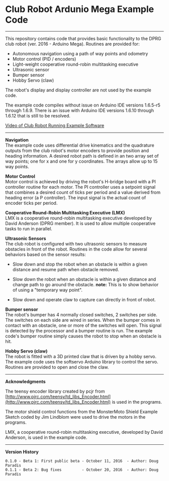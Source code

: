 # Club Robot Ardunio Mega Example Code #


----------

This repository contains code that provides basic functionality to the DPRG club robot (ver. 2016 - Arduino Mega). Routines are provided for:


-   Autonomous navigation using a path of way points and odometry
-   Motor control (PID / encoders)
-   Light-weight cooperative round-robin multitasking executive
-   Ultrasonic sensor
-   Bumper sensor
-   Hobby Servo (claw)

The robot's display and display controller are not used by the example code.

The example code compiles without issue on Arduino IDE versions 1.6.5-r5 through 1.6.9. There is an issue with Arduino IDE versions 1.6.10 through 1.6.12 that is still to be resolved.

[Video of Club Robot Running Example Software](https://youtu.be/S3tb57kWcNU "Video of Example Code on Club Robot")

----------
**Navigation**  
The example code uses differential drive kinematics and the quadrature outputs from the club robot's motor encoders to provide position and heading information. A desired robot path is defined in an two array set of way points; one for x and one for y coordinates. The arrays allow up to 15 way points.

**Motor Control**  
Motor control is achieved by driving the robot's H-bridge board with a PI controller routine for each motor. The PI controller uses a setpoint signal that combines a desired count of ticks per period and a value derived from heading error (a P controller). The input signal is the actual count of encoder ticks per period.

**Cooperative Round-Robin Multitasking Executive (LMX)**  
LMX is a cooperative round-robin multitasking executive developed by David Anderson (DPRG member). It is used to allow multiple cooperative tasks to run in parallel.

**Ultrasonic Sensors**  
The club robot is configured with two ultrasonic sensors to measure obstacles in front of the robot. Routines in the code allow for several behaviors based on the sensor results:


-   Slow down and stop the robot when an obstacle is within a given distance and resume path when obstacle removed.

-   Slow down the robot when an obstacle is within a given distance and change path to go around the obstacle. **note:** This is to show behavior of using a "temporary way point". 

- Slow down and operate claw to capture can directly in front of robot.  

**Bumper sensor**  
The robot's bumper has 4 normally closed switches, 2 switches per side. The switches on each side are wired in series. When the bumper comes in contact with an obstacle, one or more of the switches will open. This signal is detected by the processor and a bumper routine is run. The example code's bumper routine simply causes the robot to stop when an obstacle is hit.

**Hobby Servo (claw)**  
The robot is fitted with a 3D printed claw that is driven by a hobby servo. The example code uses the softservo Arduino library to control the servo. Routines are provided to open and close the claw.

 
----------

**Acknowledgments**   

The teensy encoder library created by pcjr from
[http://www.pjrc.com/teensy/td_libs_Encoder.html](http://www.pjrc.com/teensy/td_libs_Encoder.html) is used in the programs.

The motor shield control functions from the MonsterMoto Shield Example Sketch coded by Jim Lindblom were used to drive the motors in the programs.

LMX, a cooperative round-robin multitasking executive, developed by David Anderson, is used in the example code. 

----------
**Version History** 
  
    0.1.0 - Beta 1: First public beta - October 11, 2016  - Author: Doug Paradis
    0.1.1 - Beta 2: Bug fixes         - October 20, 2016  - Author: Doug Paradis
